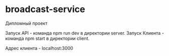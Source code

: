 # broadcast-service

Дипломный проект

Запуск API - команда npm run dev в директории server.
Запуск Клиента - команда npm start в директории client.

Адрес клиента - localhost:3000
